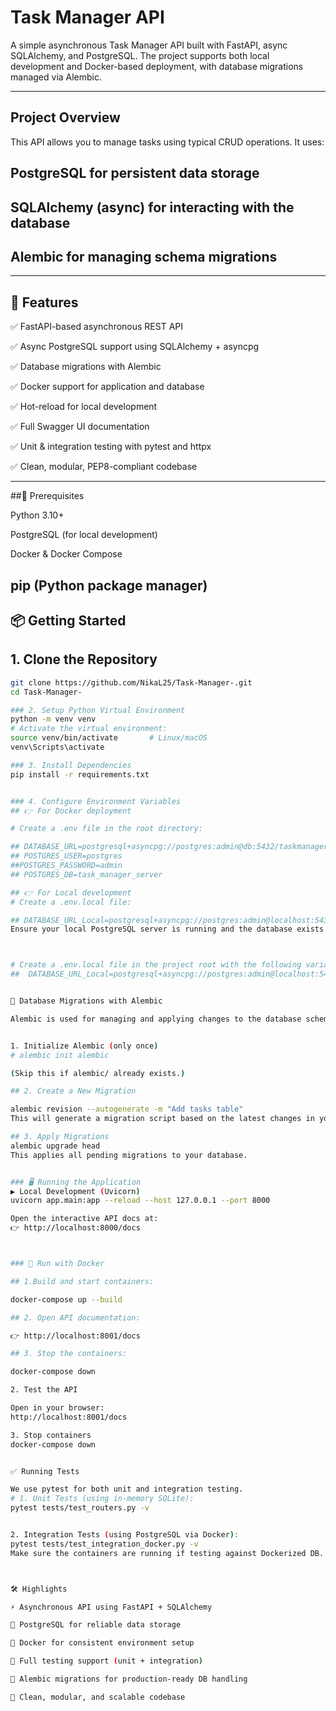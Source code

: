 # Task Manager API

A simple asynchronous Task Manager API built with FastAPI, async SQLAlchemy, and PostgreSQL.
The project supports both local development and Docker-based deployment, with database migrations managed via Alembic.

---

## Project Overview

This API allows you to manage tasks using typical CRUD operations.
It uses:

## PostgreSQL for persistent data storage

## SQLAlchemy (async) for interacting with the database

## Alembic for managing schema migrations

---

## 🚀 Features

✅ FastAPI-based asynchronous REST API

✅ Async PostgreSQL support using SQLAlchemy + asyncpg

✅ Database migrations with Alembic

✅ Docker support for application and database

✅ Hot-reload for local development

✅ Full Swagger UI documentation

✅ Unit & integration testing with pytest and httpx

✅ Clean, modular, PEP8-compliant codebase

---

##🔧 Prerequisites

Python 3.10+

PostgreSQL (for local development)

Docker & Docker Compose

pip (Python package manager)
---

## 📦 Getting Started

## 1. Clone the Repository

```bash
git clone https://github.com/NikaL25/Task-Manager-.git
cd Task-Manager-

### 2. Setup Python Virtual Environment
python -m venv venv
# Activate the virtual environment:
source venv/bin/activate       # Linux/macOS
venv\Scripts\activate    

### 3. Install Dependencies
pip install -r requirements.txt


### 4. Configure Environment Variables
## 👉 For Docker deployment

# Create a .env file in the root directory:

## DATABASE_URL=postgresql+asyncpg://postgres:admin@db:5432/taskmanagerdb
## POSTGRES_USER=postgres
##POSTGRES_PASSWORD=admin
## POSTGRES_DB=task_manager_server

## 👉 For Local development
# Create a .env.local file:

## DATABASE_URL_Local=postgresql+asyncpg://postgres:admin@localhost:5432/task_manager_server
Ensure your local PostgreSQL server is running and the database exists (or create it manually).



# Create a .env.local file in the project root with the following variables (example):
##  DATABASE_URL_Local=postgresql+asyncpg://postgres:admin@localhost:5432/task_manager_server


🔄 Database Migrations with Alembic

Alembic is used for managing and applying changes to the database schema.


1. Initialize Alembic (only once)
# alembic init alembic

(Skip this if alembic/ already exists.)

## 2. Create a New Migration

alembic revision --autogenerate -m "Add tasks table"
This will generate a migration script based on the latest changes in your models.

## 3. Apply Migrations
alembic upgrade head
This applies all pending migrations to your database.


### 🖥️ Running the Application
▶️ Local Development (Uvicorn)
uvicorn app.main:app --reload --host 127.0.0.1 --port 8000

Open the interactive API docs at:
👉 http://localhost:8000/docs



### 🐳 Run with Docker

## 1.Build and start containers:

docker-compose up --build

## 2. Open API documentation:

👉 http://localhost:8001/docs

## 3. Stop the containers:

docker-compose down

2. Test the API

Open in your browser:
http://localhost:8001/docs

3. Stop containers
docker-compose down


✅ Running Tests

We use pytest for both unit and integration testing.
# 1. Unit Tests (using in-memory SQLite):
pytest tests/test_routers.py -v


2. Integration Tests (using PostgreSQL via Docker):
pytest tests/test_integration_docker.py -v
Make sure the containers are running if testing against Dockerized DB.



🛠 Highlights

⚡ Asynchronous API using FastAPI + SQLAlchemy

🐘 PostgreSQL for reliable data storage

🐳 Docker for consistent environment setup

🧪 Full testing support (unit + integration)

🔄 Alembic migrations for production-ready DB handling

🧼 Clean, modular, and scalable codebase






